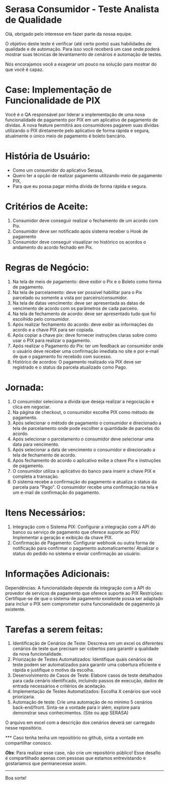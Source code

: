 # Serasa Consumidor - Teste Analista de Qualidade

Olá, obrigado pelo interesse em fazer parte da nossa equipe.  

O objetivo deste teste é verificar (até certo ponto) suas habilidades de qualidade e de automação. Para isso você receberá um case onde poderá mostrar suas técnicas de levantamento de cenários e automação de testes.

Nós encorajamos você a exagerar um pouco na solução para mostrar do que você é capaz.

# Case: Implementação de Funcionalidade de PIX

Você é o QA responsável por liderar a implementação de uma nova funcionalidade de pagamento por PIX em um aplicativo de pagamento de dívidas. A nova feature permitirá aos consumidores pagarem suas dívidas utilizando o PIX diretamente pelo aplicativo de forma rápida e segura, atualmente o único meio de pagamento é boleto bancário.

# História de Usuário:
- Como um consumidor do aplicativo Serasa,
- Quero ter a opção de realizar pagamento utilizando meio de pagamento PIX,
- Para que eu possa pagar minha dívida de forma rápida e segura.

# Critérios de Aceite:
1. Consumidor deve conseguir realizar o fechamento de um acordo com Pix.
2. Consumidor deve ser notificado após sistema receber o Hook de pagamento
3. Consumidor deve conseguir visualizar no histórico os acordos o andamento do acordo fechado em Pix.

# Regras de Negócio:
1. Na tela de meio de pagamento: deve exibir o Pix e o Boleto como forma de pagamento.
2. Na tela de parcelamento:  deve ser possível habilitar para o Pix parcelado ou somente a vista por parceiro/consumidor.
3. Na tela de datas vencimento: deve ser apresentada as datas de vencimento de acordo com os parâmetros de cada parceiro.
4. Na tela de fechamento de acordo: deve ser apresentado tudo que foi escolhido pelo consumidor.
5. Após realizar fechamento do acordo: deve exibir as informações do acordo e a chave PIX para ser copiada.
6. Após copiar a chave pix: deve fornecer instruções claras sobre como usar o PIX para realizar o pagamento. 
7. Após realizar o Pagamento do Pix:  ter um feedback ao consumidor onde o usuário deve receber uma confirmação imediata no site e por e-mail de que o pagamento foi recebido com sucesso. 
8. Histórico de acordos: O pagamento realizado via PIX deve ser registrado e o status da parcela atualizado como Pago.

# Jornada:
1.	O consumidor seleciona a dívida que deseja realizar a negociação e clica em negociar.
2.	Na página de checkout, o consumidor escolhe PIX como método de pagamento.
3.	Após selecionar o método de pagamento o consumidor e direcionado a tela de parcelamento onde pode escolher a quantidade de parcelas do acordo.
4.	Após selecionar o parcelamento o consumidor deve selecionar uma data para vencimento.
5.	Após selecionar a data de vencimento o consumidor e direcionado a tela de fechamento de acordo.
6.	Após fechamento do acordo o aplicativo exibe a chave Pix e instruções de pagamento.
7.	O consumidor utiliza o aplicativo do banco para inserir a chave PIX e completa a transação.
8.	O sistema recebe a confirmação do pagamento e atualiza o status da parcela para "Pago". O consumidor recebe uma confirmação na tela e um e-mail de confirmação do pagamento.

# Itens Necessários:
1. Integração com o Sistema PIX: Configurar a integração com a API do banco ou serviço de pagamento que oferece suporte ao PIX/ Implementar a geração e exibição da chave PIX.
2. Confirmação de Pagamento: Configurar webhook ou outra forma de notificação para confirmar o pagamento automaticamente/ Atualizar o status do pedido no sistema e enviar confirmação ao usuário.

# Informações Adicionais:
Dependências: A funcionalidade depende da integração com a API do provedor de serviços de pagamento que oferece suporte ao PIX
Restrições: Certifique-se de que o sistema de pagamento existente possa ser adaptado para incluir o 	PIX sem comprometer outra funcionalidade de pagamento já existente.

# Tarefas a serem feitas:
1.	Identificação de Cenários de Teste: Descreva em um excel os diferentes cenários de teste que precisam ser cobertos para garantir a qualidade da nova funcionalidade. 
2.	Priorização de Testes Automatizados: Identifique quais cenários de teste podem ser automatizados para garantir uma cobertura eficiente e rápida e justifique o motivo da escolha.
3.	Desenvolvimento de Casos de Teste: Elabore casos de teste detalhados para cada cenário identificado, incluindo passos de execução, dados de entrada necessários e critérios de aceitação.
4.	Implementação de Testes Automatizados: Escolha X cenários que você priorizaria.
5.	Automação de teste: Crie uma automação de no mínimo 5 cenários back-end/front. Sinta-se a vontade para ir além, explore para demonstrar seus conhecimentos. (Site ou app SERASA)

O arquivo em excel com a descrição dos cenários deverá ser carregado nesse repositório.

*** Caso tenha tenha um repositório no github, sinta a vontade em compartilhar conosco.

***Obs***: Para realizar esse case, não crie um repositório público! Esse desafio é compartilhado apenas com pessoas que estamos entrevistando e gostaríamos que permanecesse assim.  



---

Boa sorte!
